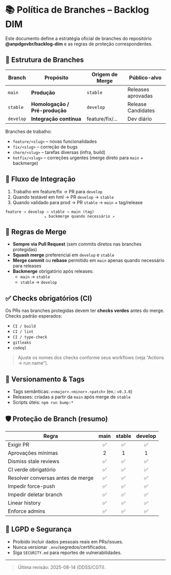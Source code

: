 # 📚 Política de Branches – Backlog DIM

Este documento define a estratégia oficial de branches do repositório **@anpdgovbr/backlog-dim** e as regras de proteção correspondentes.

## 🌳 Estrutura de Branches

| Branch    | Propósito                      | Origem de Merge | Público-alvo       |
| --------- | ------------------------------ | --------------- | ------------------ |
| `main`    | **Produção**                   | `stable`        | Releases aprovadas |
| `stable`  | **Homologação / Pré-produção** | `develop`       | Release Candidates |
| `develop` | **Integração contínua**        | feature/fix/... | Dev diário         |

Branches de trabalho:

- `feature/<slug>` – novas funcionalidades
- `fix/<slug>` – correção de bugs
- `chore/<slug>` – tarefas diversas (infra, build)
- `hotfix/<slug>` – correções urgentes (merge direto para `main` + backmerge)

## 🔄 Fluxo de Integração

1. Trabalho em feature/fix → PR para `develop`
2. Quando testável em hml → PR `develop` → `stable`
3. Quando validado para prod → PR `stable` → `main` + tag/release

```
feature → develop → stable → main (tag)
                 ↘ backmerge quando necessário ↗
```

## 🧭 Regras de Merge

- **Sempre via Pull Request** (sem commits diretos nas branches protegidas)
- **Squash merge** preferencial em `develop` e `stable`
- **Merge commit** ou **rebase** permitido em `main` apenas quando necessário para releases
- **Backmerge** obrigatório após releases:
  - `main` → `stable`
  - `stable` → `develop`

## ✅ Checks obrigatórios (CI)

Os PRs nas branches protegidas devem ter **checks verdes** antes do merge. Checks padrão esperados:

- `CI / build`
- `CI / lint`
- `CI / type-check`
- `gitleaks`
- `codeql`

> Ajuste os nomes dos checks conforme seus workflows (veja “Actions → run name”).

## 🔖 Versionamento & Tags

- Tags semânticas: `v<major>.<minor>.<patch>` (ex.: `v0.3.0`)
- Releases: criadas a partir da `main` após merge de `stable`
- Scripts úteis: `npm run bump:*`

## 🛡 Proteção de Branch (resumo)

| Regra                             | main | stable | develop |
| --------------------------------- | :--: | :----: | :-----: |
| Exigir PR                         |  ✅  |   ✅   |   ✅    |
| Aprovações mínimas                |  2   |   1    |    1    |
| Dismiss stale reviews             |  ✅  |   ✅   |   ✅    |
| CI verde obrigatório              |  ✅  |   ✅   |   ✅    |
| Resolver conversas antes de merge |  ✅  |   ✅   |   ✅    |
| Impedir force-push                |  ✅  |   ✅   |   ✅    |
| Impedir deletar branch            |  ✅  |   ✅   |   ✅    |
| Linear history                    |  ✅  |   ✅   |   ✅    |
| Enforce admins                    |  ✅  |   ✅   |   ✅    |

## 🔐 LGPD e Segurança

- Proibido incluir dados pessoais reais em PRs/issues.
- Nunca versionar `.env`/segredos/certificados.
- Siga `SECURITY.md` para reportes de vulnerabilidades.

---

> Última revisão: 2025-08-14 (DDSS/CGTI).

